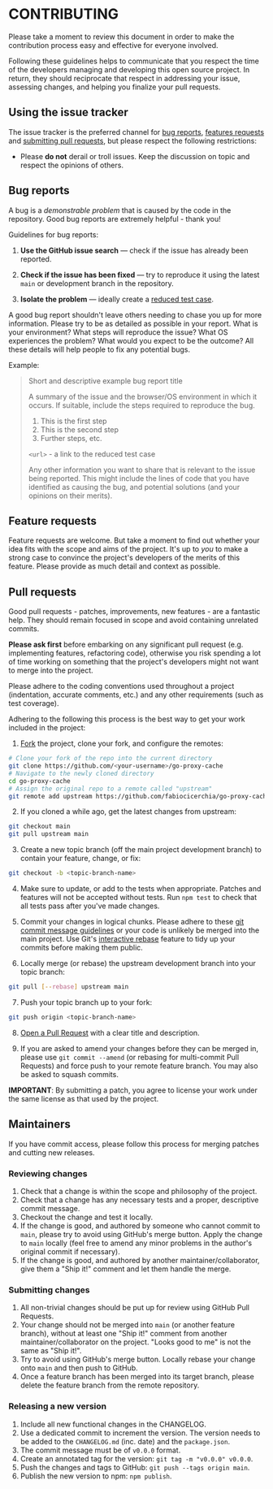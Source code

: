 # CONTRIBUTING

Please take a moment to review this document in order to make the contribution
process easy and effective for everyone involved.

Following these guidelines helps to communicate that you respect the time of
the developers managing and developing this open source project. In return,
they should reciprocate that respect in addressing your issue, assessing
changes, and helping you finalize your pull requests.

## Using the issue tracker

The issue tracker is the preferred channel for [bug reports](#bug-reports),
[features requests](#features-requests) and [submitting pull
requests](#pull-requests), but please respect the following restrictions:

- Please **do not** derail or troll issues. Keep the discussion on topic and
  respect the opinions of others.

## Bug reports

A bug is a _demonstrable problem_ that is caused by the code in the repository.
Good bug reports are extremely helpful - thank you!

Guidelines for bug reports:

1. **Use the GitHub issue search** &mdash; check if the issue has already been
  reported.

2. **Check if the issue has been fixed** &mdash; try to reproduce it using the
  latest `main` or development branch in the repository.

3. **Isolate the problem** &mdash; ideally create a [reduced test
  case](http://css-tricks.com/6263-reduced-test-cases/).

A good bug report shouldn't leave others needing to chase you up for more
information. Please try to be as detailed as possible in your report. What is
your environment? What steps will reproduce the issue? What OS experiences the
problem? What would you expect to be the outcome? All these details will help
people to fix any potential bugs.

Example:

> Short and descriptive example bug report title
>
> A summary of the issue and the browser/OS environment in which it occurs. If
> suitable, include the steps required to reproduce the bug.
>
> 1. This is the first step
> 2. This is the second step
> 3. Further steps, etc.
>
> `<url>` - a link to the reduced test case
>
> Any other information you want to share that is relevant to the issue being
> reported. This might include the lines of code that you have identified as
> causing the bug, and potential solutions (and your opinions on their
> merits).

## Feature requests

Feature requests are welcome. But take a moment to find out whether your idea
fits with the scope and aims of the project. It's up to _you_ to make a strong
case to convince the project's developers of the merits of this feature. Please
provide as much detail and context as possible.

## Pull requests

Good pull requests - patches, improvements, new features - are a fantastic
help. They should remain focused in scope and avoid containing unrelated
commits.

**Please ask first** before embarking on any significant pull request (e.g.
implementing features, refactoring code), otherwise you risk spending a lot of
time working on something that the project's developers might not want to merge
into the project.

Please adhere to the coding conventions used throughout a project (indentation,
accurate comments, etc.) and any other requirements (such as test coverage).

Adhering to the following this process is the best way to get your work
included in the project:

1. [Fork](http://help.github.com/fork-a-repo/) the project, clone your fork,
  and configure the remotes:

```bash
# Clone your fork of the repo into the current directory
git clone https://github.com/<your-username>/go-proxy-cache
# Navigate to the newly cloned directory
cd go-proxy-cache
# Assign the original repo to a remote called "upstream"
git remote add upstream https://github.com/fabiocicerchia/go-proxy-cache
```

2. If you cloned a while ago, get the latest changes from upstream:

```bash
git checkout main
git pull upstream main
```

3. Create a new topic branch (off the main project development branch) to
  contain your feature, change, or fix:

```bash
git checkout -b <topic-branch-name>
```

4. Make sure to update, or add to the tests when appropriate. Patches and
  features will not be accepted without tests. Run `npm test` to check that
  all tests pass after you've made changes.

5. Commit your changes in logical chunks. Please adhere to these [git commit
  message guidelines](http://tbaggery.com/2008/04/19/a-note-about-git-commit-messages.html)
  or your code is unlikely be merged into the main project. Use Git's
  [interactive rebase](https://help.github.com/articles/interactive-rebase)
  feature to tidy up your commits before making them public.

6. Locally merge (or rebase) the upstream development branch into your topic branch:

```bash
git pull [--rebase] upstream main
```

7. Push your topic branch up to your fork:

```bash
git push origin <topic-branch-name>
```

8. [Open a Pull Request](https://help.github.com/articles/using-pull-requests/)
  with a clear title and description.

9. If you are asked to amend your changes before they can be merged in, please
  use `git commit --amend` (or rebasing for multi-commit Pull Requests) and
  force push to your remote feature branch. You may also be asked to squash
  commits.

**IMPORTANT**: By submitting a patch, you agree to license your work under the
same license as that used by the project.

## Maintainers

If you have commit access, please follow this process for merging patches and cutting new releases.

### Reviewing changes

1. Check that a change is within the scope and philosophy of the project.
2. Check that a change has any necessary tests and a proper, descriptive commit message.
3. Checkout the change and test it locally.
4. If the change is good, and authored by someone who cannot commit to
  `main`, please try to avoid using GitHub's merge button. Apply the change
  to `main` locally (feel free to amend any minor problems in the author's
  original commit if necessary).
5. If the change is good, and authored by another maintainer/collaborator, give
  them a "Ship it!" comment and let them handle the merge.

### Submitting changes

1. All non-trivial changes should be put up for review using GitHub Pull
  Requests.
2. Your change should not be merged into `main` (or another feature branch),
  without at least one "Ship it!" comment from another maintainer/collaborator
  on the project. "Looks good to me" is not the same as "Ship it!".
3. Try to avoid using GitHub's merge button. Locally rebase your change onto
  `main` and then push to GitHub.
4. Once a feature branch has been merged into its target branch, please delete
  the feature branch from the remote repository.

### Releasing a new version

1. Include all new functional changes in the CHANGELOG.
2. Use a dedicated commit to increment the version. The version needs to be
  added to the `CHANGELOG.md` (inc. date) and the `package.json`.
3. The commit message must be of `v0.0.0` format.
4. Create an annotated tag for the version: `git tag -m "v0.0.0" v0.0.0`.
5. Push the changes and tags to GitHub: `git push --tags origin main`.
6. Publish the new version to npm: `npm publish`.

